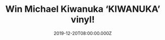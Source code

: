 ---
campaign-uuid: "c-b8c08d90-ef1f-4487-80ce-23603ba5708e"
type: "Competition"
category: "Music"
date: "2019-12-20T08:00:00.000Z"
end-date: "2020-01-20T23:59:00.000Z"
disable-form: false
is_promoted: false
has_entry_page: true
title: "Win Michael Kiwanuka ‘KIWANUKA’ vinyl!"
competition-description: "<p>'KIWANUKA' is the follow-up to Michael's number 1 album,\
  \ 'Love & Hate', released back in July 2016, that resonated broadly both critically\
  \ and in the public's affections, netting the British musician his second Mercury\
  \ Prize nomination and his second and third BRIT nominations too.</p>\n<p>We are\
  \ giving away a copy of his album on vinyl edition. Click below and it could be\
  \ yours.</p>\n"
hero-header: "Win Michael Kiwanuka ‘KIWANUKA’ vinyl!"
terms-confirmation: "N/A"
banner-img: "https://assets.expresslyapp.com/asset-4501909e-a00d-42e9-8b00-e34affd9062a.jpg"
logo-left-href: "aaa.nme.com"
logo-left-image: "https://assets.expresslyapp.com/asset-849349d2-cb44-4ed3-afe4-fc73c99652d0.jpg"
logo-left-title: "NME AAA"
bg-image-hero: "https://assets.expresslyapp.com/asset-72b0039e-48c2-449f-a722-df083b7bc1db.jpg"
bg-image-first: "https://assets.expresslyapp.com/asset-0d0e47ba-e382-4a07-9e51-1fc9dc4fd272.jpg"
section1-content: "<p>‘Recorded in New York, LA and London, Michael returned to the\
  \ studio with Danger Mouse and Inflo, the same production team that combined so\
  \ magnificently on 'Love & Hate'. 'KIWANUKA' finds a new assuredness in Michael's\
  \ writing, and takes the basic sonic blueprint of that last record to a dizzying\
  \ new realm.</p>\n<p>If you want to be the first one hearing it… think no more and\
  \ enter below for a chance to win.</p>\n"
entry-title: "Win Michael Kiwanuka ‘KIWANUKA’ vinyl!"
entry-content: "<p>Enter the draw to win Michael Kiwanuka ‘KIWANUKA’ vinyl by completing\
  \ the form below before 23:59 on the 20th of January 2020.</p>\n"
has-winner: true
winner-title: "CONGRATULATIONS to Craig A. who won Michael Kiwanuka ‘KIWANUKA’ vinyl!"
winner-banner: "https://assets.expresslyapp.com/asset-73f48f3e-0543-45ca-ba37-4d14ed4cd448.jpg"
prize-description: "Michael Kiwanuka ‘KIWANUKA’ vinyl!"
special-conditions: "Multiple entries are allowed up to one every day.\r\n\r\nThis\
  \ competition is also available on: https://club.expressly.io/competitions/michael-kiwanuka-vinyl"
country-restrictions:
- "GB"
---